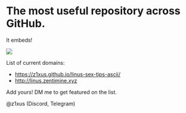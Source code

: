 # The most useful repository across GitHub.

It embeds!

<img src="https://media.discordapp.net/attachments/1118618417650483285/1131144424852815912/discord.com_channels_me2_11240111505442120228k_vertical.png?width=691&height=583">

List of current domains:
- https://z1xus.github.io/linus-sex-tips-ascii/
- http://linus.zentimine.xyz
  
Add yours! DM me to get featured on the list.

@z1xus (Discord, Telegram)
